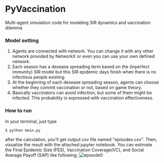 # PyVaccination
Multi-agent simulation code for modeling SIR dynamics and vaccination dilemma

### Model setting
1. Agents are connected with network. You can change it with any other network provided by NetworkX or even you can use your own defined network.
2. Each season has a desease spreading term based on the (inperfect immunity) SIR model but this SIR epidemic days finish when there is no infectious people existing.
3. At the beginning of each desease spreading season, agents can choose whether they commit vaccination or not, based on game theory.
4. Basically vaccinators can avoid infection, but some of them might be infected. This probability is expressed with vaccination effectiveness.

### How to run
In your terminal, just type
```
$ python main.py
```
after the calculation, you'll get output csv file named "episodex.csv".
Then, visualize the result with the attached jupyter notebook.
You can estimate the Final Epidemic Size (FES), Vaccination Coverage(VC), and Social Average Payoff (SAP) like following;
![episode0](https://user-images.githubusercontent.com/39644776/59155981-064bb900-8acf-11e9-9793-196226bf89da.png)
